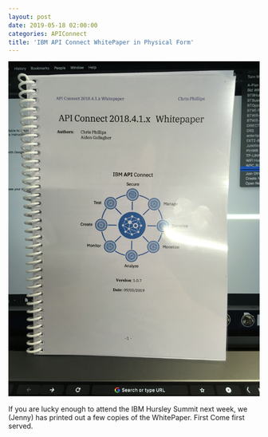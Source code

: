 ```yaml
---
layout: post
date: 2019-05-18 02:00:00
categories: APIConnect
title: 'IBM API Connect WhitePaper in Physical Form'
---
```


![image](/images/2019-05-18-WHITEpaper.jpg)

If you are lucky enough to attend the IBM Hursley Summit next week, we (Jenny) has printed out a few copies of the WhitePaper. First Come first served.
